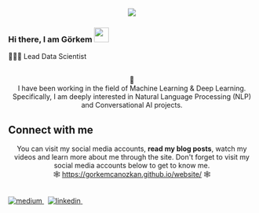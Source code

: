<h1 align="center">
  <a href="https://git.io/typing-svg">
    <img src="https://readme-typing-svg.herokuapp.com/?lines=Hello!+👋;I+am+Görkem+ÖZKAN&center=true&size=25">
  </a>
</h1>


### Hi there, I am Görkem <img src="https://user-images.githubusercontent.com/42378118/110234147-e3259600-7f4e-11eb-95be-0c4047144dea.gif" width="30">
👨🏻‍💻 Lead Data Scientist <br>

<p align="center">
<br>
🙌 <br>
I have been working in the field of Machine Learning & Deep Learning.
Specifically, I am deeply interested in Natural Language Processing (NLP) and Conversational AI projects.
</p>
  
## Connect with me 
<p align="center">
  You can visit my social media accounts, <b>read my blog posts</b>, watch my videos and learn more about me through the site. Don't forget to visit my social media accounts below to get to know me. <br>
🕸️ <a href="https://gorkemcanozkan.github.io/website/">https://gorkemcanozkan.github.io/website/</a> 🕸️

</p>  
<br>

<a href="https://medium.com/@gorkemcanozkan" target="_blank">
<img src=https://img.shields.io/badge/medium-%23000000.svg?&style=for-the-badge&logo=medium&logoColor=green alt=medium style="margin-bottom: 5px;" />
</a> &nbsp;

<a href="https://www.linkedin.com/in/gorkem-can-ozkan/" target="_blank">
<img src=https://img.shields.io/badge/linkedin-%231E77B5.svg?&style=for-the-badge&logo=linkedin&logoColor=white alt=linkedin style="margin-bottom: 5px;" />
</a> &nbsp;
  
</div>  
